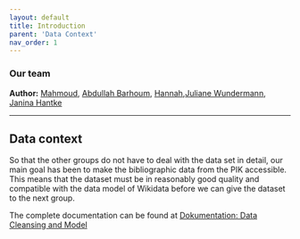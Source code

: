 ```yaml
---
layout: default
title: Introduction
parent: 'Data Context' 
nav_order: 1
---
```


### Our team 


**Author:** [Mahmoud](https://github.com/kozae), [Abdullah Barhoum](https://github.com/AbdBarho), [Hannah](https://github.com/HannahMariechen),[Juliane Wundermann](https://github.com/julianewundermann), [Janina Hantke](https://github.com/Jhantke)

***

## Data context
So that the other groups do not have to deal with the data set in detail, our main goal has been to make the bibliographic data from the PIK accessible. 
This means that the dataset must be in reasonably good quality and compatible with the data model of Wikidata before we can give the dataset to the next group.

The complete documentation can be found at  [Dokumentation: Data Cleansing and Model](https://github.com/code-openness/Documentation/wiki/Data-Model)
